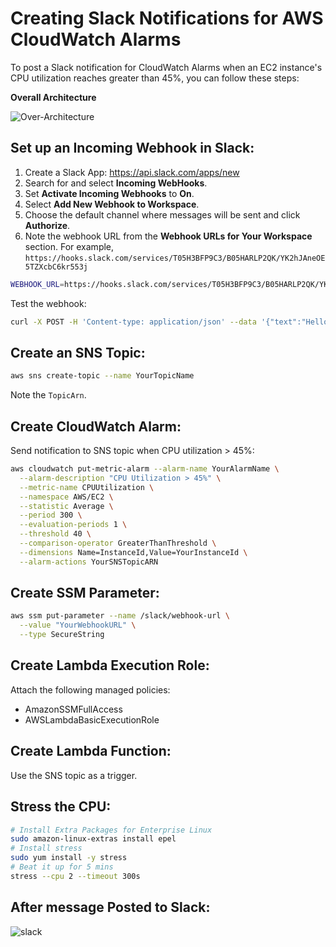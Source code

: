 # Creating Slack Notifications for AWS CloudWatch Alarms

To post a Slack notification for CloudWatch Alarms when an EC2 instance's CPU utilization reaches greater than 45%, you can follow these steps:

**Overall Architecture**

![Over-Architecture](https://github.com/m-elyoubi/Creating-Slack-Notifications-for-CloudWatch-Alarms/assets/100800360/2597e62c-87fb-45a9-93e8-9bd89da2bca5)


## Set up an Incoming Webhook in Slack:

1. Create a Slack App: <https://api.slack.com/apps/new>
1. Search for and select **Incoming WebHooks**.
1. Set **Activate Incoming Webhooks** to **On**.
1. Select **Add New Webhook to Workspace**.
1. Choose the default channel where messages will be sent and click **Authorize**.
1. Note the webhook URL from the **Webhook URLs for Your Workspace** section. For example, `https://hooks.slack.com/services/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`

```sh
WEBHOOK_URL=https://hooks.slack.com/services/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
```

Test the webhook:

```sh
curl -X POST -H 'Content-type: application/json' --data '{"text":"Hello, World!"}' $WEBHOOK_URL
```

## Create an SNS Topic:

```sh
aws sns create-topic --name YourTopicName
```

Note the `TopicArn`.

## Create CloudWatch Alarm:

Send notification to SNS topic when CPU utilization > 45%:

```sh
aws cloudwatch put-metric-alarm --alarm-name YourAlarmName \
  --alarm-description "CPU Utilization > 45%" \
  --metric-name CPUUtilization \
  --namespace AWS/EC2 \
  --statistic Average \
  --period 300 \
  --evaluation-periods 1 \
  --threshold 40 \
  --comparison-operator GreaterThanThreshold \
  --dimensions Name=InstanceId,Value=YourInstanceId \
  --alarm-actions YourSNSTopicARN

```

## Create SSM Parameter:

```sh
aws ssm put-parameter --name /slack/webhook-url \
  --value "YourWebhookURL" \
  --type SecureString

```

## Create Lambda Execution Role:

Attach the following managed policies:

- AmazonSSMFullAccess
- AWSLambdaBasicExecutionRole

## Create Lambda Function:

Use the SNS topic as a trigger.

## Stress the CPU:

```sh
# Install Extra Packages for Enterprise Linux
sudo amazon-linux-extras install epel
# Install stress
sudo yum install -y stress
# Beat it up for 5 mins
stress --cpu 2 --timeout 300s
```

## After message Posted to Slack:
![slack](https://github.com/m-elyoubi/Creating-Slack-Notifications-for-CloudWatch-Alarms/assets/100800360/faccb70f-e42d-4753-a9ad-4effdfdbc595)



